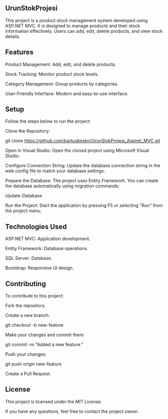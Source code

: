 UrunStokProjesi
----------------------------------------------
This project is a product stock management system developed using ASP.NET MVC. It is designed to manage products and their stock information effectively. Users can add, edit, delete products, and view stock details.


Features
----------------------------------------------
Product Management: Add, edit, and delete products.

Stock Tracking: Monitor product stock levels.

Category Management: Group products by categories.

User-Friendly Interface: Modern and easy-to-use interface.


Setup
----------------------------------------------
Follow the steps below to run the project:

Clone the Repository:

git clone https://github.com/bartugkeskn/UrunStokProjesi_Aspnet_MVC.git

Open in Visual Studio:
Open the cloned project using Microsoft Visual Studio.

Configure Connection String:
Update the database connection string in the web.config file to match your database settings.

Prepare the Database:
The project uses Entity Framework. You can create the database automatically using migration commands:

Update-Database

Run the Project:
Start the application by pressing F5 or selecting "Run" from the project menu.

Technologies Used
----------------------------------------------
ASP.NET MVC: Application development.

Entity Framework: Database operations.

SQL Server: Database.

Bootstrap: Responsive UI design.


Contributing
----------------------------------------------
To contribute to this project:

Fork the repository.

Create a new branch:

git checkout -b new-feature

Make your changes and commit them:

git commit -m "Added a new feature."

Push your changes:

git push origin new-feature

Create a Pull Request.


License
----------------------------------------------
This project is licensed under the MIT License.

If you have any questions, feel free to contact the project owner.
